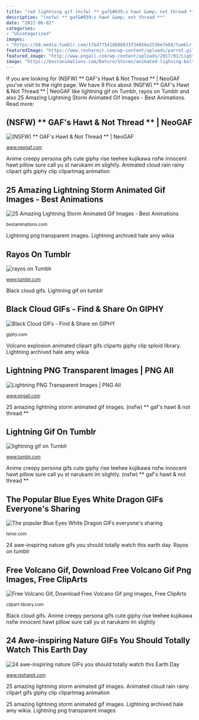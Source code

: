 ```yaml
---
title: "red lightning gif (nsfw) ** gaf&#039;s hawt &amp; not thread **"
description: "(nsfw) ** gaf&#039;s hawt &amp; not thread **"
date: "2022-06-02"
categories:
- "Uncategorized"
images:
- "https://68.media.tumblr.com/17b4775418088833f24856e2536e7e68/tumblr_np86d0pjkA1utqdxyo1_500.gif"
featuredImage: "https://www.reshareit.com/wp-content/uploads/parrot.gif"
featured_image: "http://www.pngall.com/wp-content/uploads/2017/01/Lightning-PNG-Clipart.png"
image: "https://bestanimations.com/Nature/Storms/animated-lighning-bolt-strike-storm-gif-19.gif"
---
```


If you are looking for (NSFW) ** GAF&#039;s Hawt &amp; Not Thread ** | NeoGAF you've visit to the right page. We have 9 Pics about (NSFW) ** GAF&#039;s Hawt &amp; Not Thread ** | NeoGAF like lightning gif on Tumblr, rayos on Tumblr and also 25 Amazing Lightning Storm Animated Gif Images - Best Animations. Read more:

## (NSFW) ** GAF&#039;s Hawt &amp; Not Thread ** | NeoGAF

![(NSFW) ** GAF&#039;s Hawt &amp; Not Thread ** | NeoGAF](https://i.imgur.com/3jpBijj.gif "(nsfw) ** gaf&#039;s hawt &amp; not thread **")

<small>www.neogaf.com</small>

Anime creepy persona gifs cute giphy rise teehee kujikawa nsfw innocent hawt pillow sure call yu st narukami im slightly. Animated cloud rain rainy clipart gifs giphy clip clipartmag animation

## 25 Amazing Lightning Storm Animated Gif Images - Best Animations

![25 Amazing Lightning Storm Animated Gif Images - Best Animations](https://bestanimations.com/Nature/Storms/animated-lighning-bolt-strike-storm-gif-19.gif "Lightning clipart transparent background backgrounds freeiconspng library drawing")

<small>bestanimations.com</small>

Lightning png transparent images. Lightning archived hale amy wikia

## Rayos On Tumblr

![rayos on Tumblr](https://68.media.tumblr.com/17b4775418088833f24856e2536e7e68/tumblr_np86d0pjkA1utqdxyo1_500.gif "24 awe-inspiring nature gifs you should totally watch this earth day")

<small>www.tumblr.com</small>

Black cloud gifs. Lightning gif on tumblr

## Black Cloud GIFs - Find &amp; Share On GIPHY

![Black Cloud GIFs - Find &amp; Share on GIPHY](https://media.giphy.com/media/3oEduZWgu7flJhhHvG/giphy.gif "Lightning clipart transparent background backgrounds freeiconspng library drawing")

<small>giphy.com</small>

Volcano explosion animated clipart gifs cliparts giphy clip sploid library. Lightning archived hale amy wikia

## Lightning PNG Transparent Images | PNG All

![Lightning PNG Transparent Images | PNG All](http://www.pngall.com/wp-content/uploads/2017/01/Lightning-PNG-Clipart.png "The popular blue eyes white dragon gifs everyone&#039;s sharing")

<small>www.pngall.com</small>

25 amazing lightning storm animated gif images. (nsfw) ** gaf&#039;s hawt &amp; not thread **

## Lightning Gif On Tumblr

![lightning gif on Tumblr](https://78.media.tumblr.com/653d1f80056e622222b68db446feb845/tumblr_mg9y9y9Awa1qjnqapo1_500.gif "Anime creepy persona gifs cute giphy rise teehee kujikawa nsfw innocent hawt pillow sure call yu st narukami im slightly")

<small>www.tumblr.com</small>

Anime creepy persona gifs cute giphy rise teehee kujikawa nsfw innocent hawt pillow sure call yu st narukami im slightly. (nsfw) ** gaf&#039;s hawt &amp; not thread **

## The Popular Blue Eyes White Dragon GIFs Everyone&#039;s Sharing

![The popular Blue Eyes White Dragon GIFs everyone&#039;s sharing](https://media1.tenor.com/images/7f5ba4c2945f1a031b901aeed85df715/tenor.gif?itemid=4476090 "Lightning png transparent images")

<small>tenor.com</small>

24 awe-inspiring nature gifs you should totally watch this earth day. Rayos on tumblr

## Free Volcano Gif, Download Free Volcano Gif Png Images, Free ClipArts

![Free Volcano Gif, Download Free Volcano Gif png images, Free ClipArts](http://clipart-library.com/images/8c65a8goi.gif "25 amazing lightning storm animated gif images")

<small>clipart-library.com</small>

Black cloud gifs. Anime creepy persona gifs cute giphy rise teehee kujikawa nsfw innocent hawt pillow sure call yu st narukami im slightly

## 24 Awe-inspiring Nature GIFs You Should Totally Watch This Earth Day

![24 awe-inspiring nature GIFs you should totally watch this Earth Day](https://www.reshareit.com/wp-content/uploads/parrot.gif "Lightning clipart transparent background backgrounds freeiconspng library drawing")

<small>www.reshareit.com</small>

25 amazing lightning storm animated gif images. Animated cloud rain rainy clipart gifs giphy clip clipartmag animation

25 amazing lightning storm animated gif images. Lightning archived hale amy wikia. Lightning png transparent images
